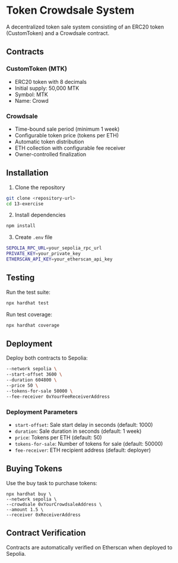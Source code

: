 # Token Crowdsale System

A decentralized token sale system consisting of an ERC20 token (CustomToken) and a Crowdsale contract.

## Contracts

### CustomToken (MTK)

- ERC20 token with 8 decimals
- Initial supply: 50,000 MTK
- Symbol: MTK
- Name: Crowd

### Crowdsale

- Time-bound sale period (minimum 1 week)
- Configurable token price (tokens per ETH)
- Automatic token distribution
- ETH collection with configurable fee receiver
- Owner-controlled finalization

## Installation

1. Clone the repository

```bash
git clone <repository-url>
cd 13-exercise
```

2. Install dependencies

```bash
npm install
```

3. Create `.env` file

```bash
SEPOLIA_RPC_URL=your_sepolia_rpc_url
PRIVATE_KEY=your_private_key
ETHERSCAN_API_KEY=your_etherscan_api_key
```

## Testing

Run the test suite:

```bash
npx hardhat test
```

Run test coverage:

```bash
npx hardhat coverage
```

## Deployment

Deploy both contracts to Sepolia:

```bash
--network sepolia \
--start-offset 3600 \
--duration 604800 \
--price 50 \
--tokens-for-sale 50000 \
--fee-receiver 0xYourFeeReceiverAddress
```

### Deployment Parameters

- `start-offset`: Sale start delay in seconds (default: 1000)
- `duration`: Sale duration in seconds (default: 1 week)
- `price`: Tokens per ETH (default: 50)
- `tokens-for-sale`: Number of tokens for sale (default: 50000)
- `fee-receiver`: ETH recipient address (default: deployer)

## Buying Tokens

Use the buy task to purchase tokens:

```
npx hardhat buy \
--network sepolia \
--crowdsale 0xYourCrowdsaleAddress \
--amount 1.5 \
--receiver 0xReceiverAddress
```

## Contract Verification

Contracts are automatically verified on Etherscan when deployed to Sepolia.
